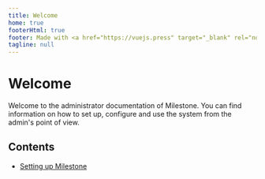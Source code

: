 ```yaml
---
title: Welcome
home: true
footerHtml: true
footer: Made with <a href="https://vuejs.press" target="_blank" rel="noopener noreferrer">VuePress</a>.
tagline: null
---
```


# Welcome

Welcome to the administrator documentation of Milestone. You can find information on how to set up, configure and use the system from the admin's point of view.

## Contents

- [Setting up Milestone](setup/)